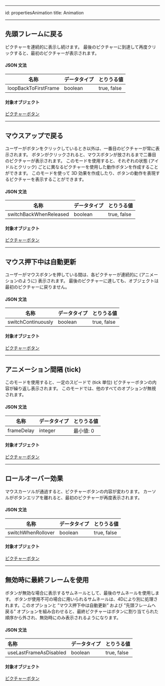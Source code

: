 - - -
id: propertiesAnimation title: Animation
- - -

## 先頭フレームに戻る

ピクチャーを連続的に表示し続けます。 最後のピクチャーに到達して再度クリックすると、最初のピクチャーが表示されます。

#### JSON 文法

| 名称                   | データタイプ  | とりうる値       |
| -------------------- | ------- | ----------- |
| loopBackToFirstFrame | boolean | true, false |

#### 対象オブジェクト

[ピクチャーボタン](pictureButton_overview.md)

---

## マウスアップで戻る

ユーザーがボタンをクリックしているとき以外は、一番目のピクチャーが常に表示されます。 ボタンがクリックされると、マウスボタンが放されるまで二番目のピクチャーが表示されます。 このモードを使用すると、それぞれの状態 (アイドルとクリック) ごとに異なるピクチャーを使用した動作ボタンを作成することができます。 このモードを使って 3D 効果を作成したり、ボタンの動作を表現するピクチャーを表示することができます。

#### JSON 文法

| 名称                     | データタイプ  | とりうる値       |
| ---------------------- | ------- | ----------- |
| switchBackWhenReleased | boolean | true, false |

#### 対象オブジェクト

[ピクチャーボタン](pictureButton_overview.md)

---

## マウス押下中は自動更新

ユーザーがマウスボタンを押している間は、各ピクチャーが連続的に (アニメーションのように) 表示されます。 最後のピクチャーに達しても、オブジェクトは最初のピクチャーに戻りません。

#### JSON 文法

| 名称                 | データタイプ  | とりうる値       |
| ------------------ | ------- | ----------- |
| switchContinuously | boolean | true, false |

#### 対象オブジェクト

[ピクチャーボタン](pictureButton_overview.md)

---

## アニメーション間隔 (tick)

このモードを使用すると、一定のスピードで (tick 単位) ピクチャーボタンの内容が繰り返し表示されます。 このモードでは、他のすべてのオプションが無視されます。

#### JSON 文法

| 名称         | データタイプ  | とりうる値  |
| ---------- | ------- | ------ |
| frameDelay | integer | 最小値: 0 |

#### 対象オブジェクト

[ピクチャーボタン](pictureButton_overview.md)

---

## ロールオーバー効果

マウスカーソルが通過すると、ピクチャーボタンの内容が変わります。 カーソルがボタンエリアを離れると、最初のピクチャーが再度表示されます。

#### JSON 文法

| 名称                 | データタイプ  | とりうる値       |
| ------------------ | ------- | ----------- |
| switchWhenRollover | boolean | true, false |

#### 対象オブジェクト

[ピクチャーボタン](pictureButton_overview.md)

---

## 無効時に最終フレームを使用

ボタンが無効な場合に表示するサムネールとして、最後のサムネールを使用します。 ボタンが使用不可の場合に用いられるサムネールは、4Dにより別に処理されます。このオプションと ”マウス押下中は自動更新” および ”先頭フレームへ戻る” オプションを組み合わせると、最終ピクチャーはボタンに割り当てられた順序から外され、無効時にのみ表示されるようになります。

#### JSON 文法

| 名称                     | データタイプ  | とりうる値       |
|:---------------------- | ------- | ----------- |
| useLastFrameAsDisabled | boolean | true, false |

#### 対象オブジェクト

[ピクチャーボタン](pictureButton_overview.md)
